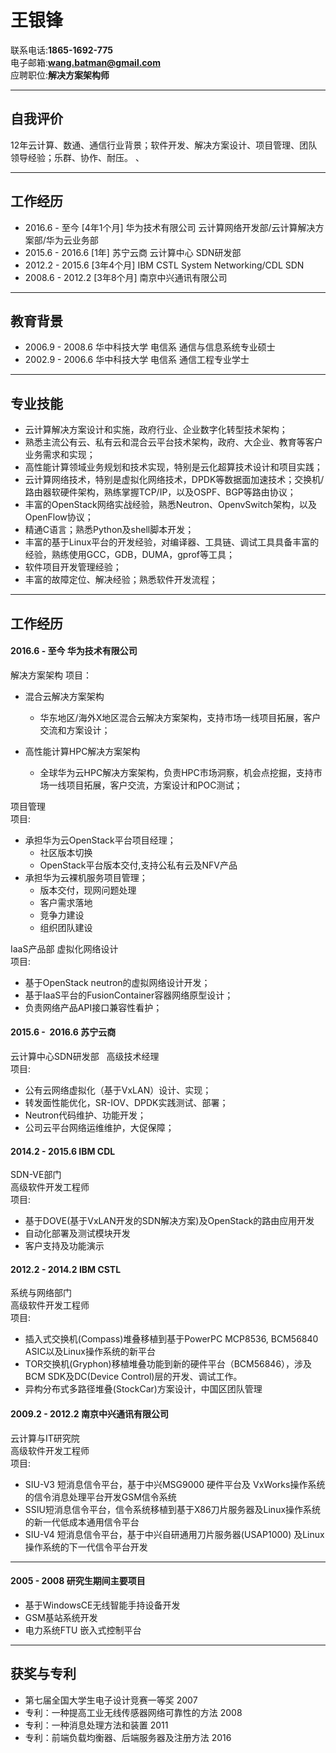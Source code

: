 王银锋
===============
联系电话:**1865-1692-775**  
电子邮箱:**wang.batman@gmail.com**  
应聘职位:**解决方案架构师**  

_____________________________

## 自我评价
12年云计算、数通、通信行业背景；软件开发、解决方案设计、项目管理、团队领导经验；乐群、协作、耐压。  、

___________________________

## 工作经历
- 2016.6 - 至今 [4年1个月] 华为技术有限公司 云计算网络开发部/云计算解决方案部/华为云业务部
- 2015.6 - 2016.6 [1年] 苏宁云商 云计算中心 SDN研发部
- 2012.2 - 2015.6  [3年4个月] IBM CSTL System Networking/CDL SDN 
- 2008.6 - 2012.2  [3年8个月] 南京中兴通讯有限公司

______________________________

## 教育背景
 - 2006.9 - 2008.6 华中科技大学 电信系 通信与信息系统专业硕士  
 - 2002.9 - 2006.6 华中科技大学 电信系 通信工程专业学士  

______________________________ 

## 专业技能
- 云计算解决方案设计和实施，政府行业、企业数字化转型技术架构；
- 熟悉主流公有云、私有云和混合云平台技术架构，政府、大企业、教育等客户业务需求和实现；  
- 高性能计算领域业务规划和技术实现，特别是云化超算技术设计和项目实践；  
- 云计算网络技术，特别是虚拟化网络技术，DPDK等数据面加速技术；交换机/路由器软硬件架构，熟练掌握TCP/IP，以及OSPF、BGP等路由协议； 
- 丰富的OpenStack网络实战经验，熟悉Neutron、OpenvSwitch架构，以及OpenFlow协议；
- 精通C语言；熟悉Python及shell脚本开发；
- 丰富的基于Linux平台的开发经验，对编译器、工具链、调试工具具备丰富的经验，熟练使用GCC，GDB，DUMA，gprof等工具； 
- 软件项目开发管理经验； 
- 丰富的故障定位、解决经验；熟悉软件开发流程；  

_______________________________

## 工作经历
#### 2016.6  -  至今 华为技术有限公司
解决方案架构
项目：

- 混合云解决方案架构  
    - 华东地区/海外X地区混合云解决方案架构，支持市场一线项目拓展，客户交流和方案设计；  

- 高性能计算HPC解决方案架构  
    - 全球华为云HPC解决方案架构，负责HPC市场洞察，机会点挖掘，支持市场一线项目拓展，客户交流，方案设计和POC测试；  

项目管理  
项目:

- 承担华为云OpenStack平台项目经理；
    - 社区版本切换
    - OpenStack平台版本交付,支持公私有云及NFV产品  
- 承担华为云裸机服务项目管理；  
    - 版本交付，现网问题处理
    - 客户需求落地
    - 竞争力建设
    - 组织团队建设

IaaS产品部
虚拟化网络设计  
项目:

- 基于OpenStack neutron的虚拟网络设计开发；  
- 基于IaaS平台的FusionContainer容器网络原型设计；
- 负责网络产品API接口兼容性看护；  


#### 2015.6  -  2016.6 苏宁云商
云计算中心SDN研发部  
高级技术经理  
项目:   

- 公有云网络虚拟化（基于VxLAN）设计、实现；
- 转发面性能优化，SR-IOV、DPDK实践测试、部署；
- Neutron代码维护、功能开发；
- 公司云平台网络运维维护，大促保障；  
 

#### 2014.2  -  2015.6 IBM CDL
SDN-VE部门  
高级软件开发工程师  
项目:   

- 基于DOVE(基于VxLAN开发的SDN解决方案)及OpenStack的路由应用开发  
- 自动化部署及测试模块开发  
- 客户支持及功能演示 

#### 2012.2  -  2014.2 IBM CSTL
系统与网络部门  
高级软件开发工程师  
项目:  

- 插入式交换机(Compass)堆叠移植到基于PowerPC MCP8536, BCM56840 ASIC以及Linux操作系统的新平台    
- TOR交换机(Gryphon)移植堆叠功能到新的硬件平台（BCM56846），涉及BCM SDK及DC(Device Control)层的开发、调试工作。  
- 异构分布式多路径堆叠(StockCar)方案设计，中国区团队管理  


#### 2009.2  -  2012.2  南京中兴通讯有限公司
云计算与IT研究院  
高级软件开发工程师  
项目:  

- SIU-V3 短消息信令平台，基于中兴MSG9000 硬件平台及 VxWorks操作系统的信令消息处理平台开发GSM信令系统     
- SSIU短消息信令平台，信令系统移植到基于X86刀片服务器及Linux操作系统的新一代低成本通用信令平台  
- SIU-V4 短消息信令平台，基于中兴自研通用刀片服务器(USAP1000) 及Linux 操作系统的下一代信令平台开发  

____________________________________

#### 2005 - 2008 研究生期间主要项目
- 基于WindowsCE无线智能手持设备开发  
- GSM基站系统开发  
- 电力系统FTU 嵌入式控制平台  
_________________________________________

## 获奖与专利
- 第七届全国大学生电子设计竞赛一等奖 2007
- 专利：一种提高工业无线传感器网络可靠性的方法 2008
- 专利：一种消息处理方法和装置 2011
- 专利：前端负载均衡器、后端服务器及注册方法 2016
